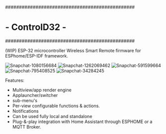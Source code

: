 ###############################################
#               - ControlD32 -                #
###############################################

(WIP) ESP-32 microcontroller Wireless Smart Remote firmware for ESPhome/ESP-IDF framework.

![Snapchat-1080156684](https://github.com/henriklud/ControlD32/assets/9981417/012ec498-9262-4e50-bdeb-a4c508170d18)
![Snapchat-1262069462](https://github.com/henriklud/ControlD32/assets/9981417/7649dffe-c8fb-486f-8c9b-0e5d60ca5aa7)
![Snapchat-591599664](https://github.com/henriklud/ControlD32/assets/9981417/4892468c-4068-46cb-8e82-2200a6148e9c)
![Snapchat-795408525](https://github.com/henriklud/ControlD32/assets/9981417/cafbf5e8-e806-4526-87f0-cc089bfaf193)
![Snapchat-34284245](https://github.com/henriklud/ControlD32/assets/9981417/73425e49-81bc-4bfa-8ac3-10b2d7397318)


Features:
* Multiview/app render engine
* Applauncher/switcher
* sub-menu's
* Per-view configurable functions & actions.
* Notifications
* Can be used fully local and standalone
* Plug-&-play integration with Home Assistant through ESPHOME or a MQTT Broker.
